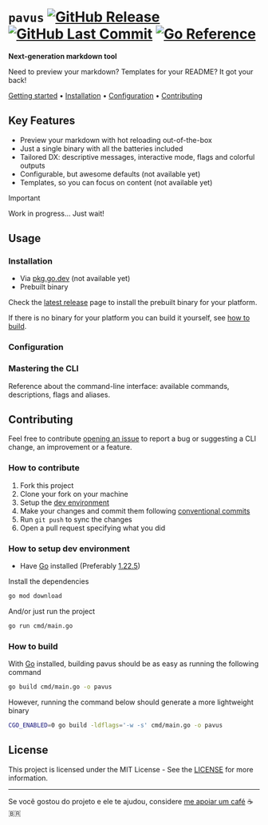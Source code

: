 # `pavus` [![GitHub Release](https://img.shields.io/github/v/release/kauefraga/pavus?label=latest+version)](https://github.com/kauefraga/pavus/releases/latest) [![GitHub Last Commit](https://img.shields.io/github/last-commit/kauefraga/pavus/main)](https://github.com/kauefraga/pavus/commits/main/) [![Go Reference](https://pkg.go.dev/badge/github.com/kauefraga/pavus)](https://pkg.go.dev/github.com/kauefraga/pavus)

**Next-generation markdown tool**

Need to preview your markdown? Templates for your README? It got your back!

[Getting started](#usage) •
[Installation](#installation) •
[Configuration](#configuration) •
[Contributing](#contributing)

## Key Features

- Preview your markdown with hot reloading out-of-the-box
- Just a single binary with all the batteries included
- Tailored DX: descriptive messages, interactive mode, flags and colorful outputs
- Configurable, but awesome defaults (not available yet)
- Templates, so you can focus on content (not available yet)

> [!IMPORTANT]
> Work in progress... Just wait!

## Usage

### Installation

- Via [pkg.go.dev](https://pkg.go.dev/github.com/kauefraga/pavus) (not available yet)
- Prebuilt binary

Check the [latest release](https://github.com/kauefraga/pavus/releases/latest) page to install the prebuilt binary for your platform.

If there is no binary for your platform you can build it yourself, see [how to build](#how-to-build).

### Configuration

### Mastering the CLI

Reference about the command-line interface: available commands, descriptions, flags and aliases.

## Contributing

Feel free to contribute [opening an issue](https://github.com/kauefraga/pavus/issues/new) to report a bug or suggesting a CLI change, an improvement or a feature.

### How to contribute

1. Fork this project
2. Clone your fork on your machine
3. Setup the [dev environment](#how-to-setup-dev-environment)
4. Make your changes and commit them following [conventional commits](https://www.conventionalcommits.org/en/v1.0.0/)
5. Run `git push` to sync the changes
6. Open a pull request specifying what you did

### How to setup dev environment

- Have [Go](https://go.dev/) installed (Preferably [1.22.5](go.mod))

Install the dependencies

```sh
go mod download
```

And/or just run the project

```sh
go run cmd/main.go
```

### How to build

With [Go](https://go.dev/) installed, building pavus should be as easy as running the following command

```sh
go build cmd/main.go -o pavus
```

However, running the command below should generate a more lightweight binary

```sh
CGO_ENABLED=0 go build -ldflags='-w -s' cmd/main.go -o pavus
```

## License

This project is licensed under the MIT License - See the [LICENSE](https://github.com/kauefraga/pavus/blob/main/LICENSE) for more information.

---

Se você gostou do projeto e ele te ajudou, considere [me apoiar um café](https://www.pixme.bio/kauefraga) ☕ 🇧🇷
